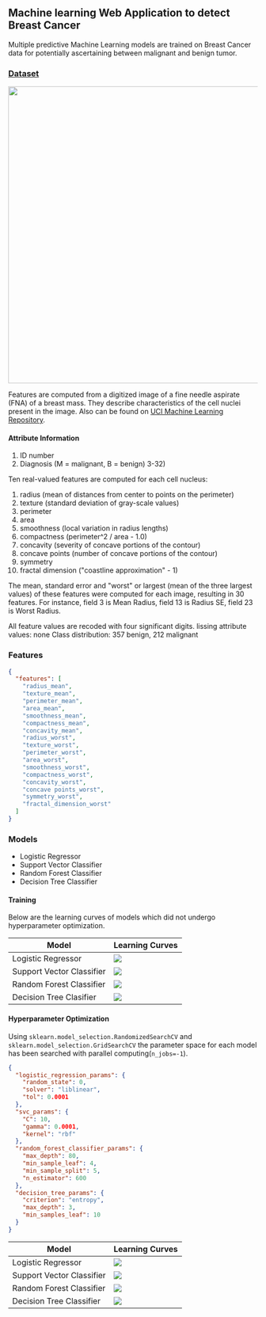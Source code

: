 ## Machine learning Web Application to detect Breast Cancer

Multiple predictive Machine Learning models are
trained on Breast Cancer data for potentially
ascertaining between malignant and benign tumor.

### [Dataset](https://www.kaggle.com/uciml/breast-cancer-wisconsin-data)

<p align="center"><img width=600 src="./Data/sample.png"></img></p>

Features are computed from a digitized image of a fine needle aspirate (FNA) of
a breast mass. They describe characteristics of the cell nuclei present in the
image.
Also can be found on [UCI Machine Learning
Repository](https://archive.ics.uci.edu/ml/datasets/Breast+Cancer+Wisconsin+%28Diagnostic%29).

#### Attribute Information

1. ID number
2. Diagnosis (M = malignant, B = benign)
   3-32)

Ten real-valued features are computed for each cell nucleus:

1. radius (mean of distances from center to points on the perimeter)
2. texture (standard deviation of gray-scale values)
3. perimeter
4. area
5. smoothness (local variation in radius lengths)
6. compactness (perimeter^2 / area - 1.0)
7. concavity (severity of concave portions of the contour)
8. concave points (number of concave portions of the contour)
9. symmetry
10. fractal dimension ("coastline approximation" - 1)

The mean, standard error and "worst" or largest (mean of the three
largest values) of these features were computed for each image,
resulting in 30 features. For instance, field 3 is Mean Radius, field
13 is Radius SE, field 23 is Worst Radius.

All feature values are recoded with four significant digits.
lissing attribute values: none
Class distribution: 357 benign, 212 malignant

### Features

```json
{
  "features": [
    "radius_mean",
    "texture_mean",
    "perimeter_mean",
    "area_mean",
    "smoothness_mean",
    "compactness_mean",
    "concavity_mean",
    "radius_worst",
    "texture_worst",
    "perimeter_worst",
    "area_worst",
    "smoothness_worst",
    "compactness_worst",
    "concavity_worst",
    "concave points_worst",
    "symmetry_worst",
    "fractal_dimension_worst"
  ]
}
```

### Models

- Logistic Regressor
- Support Vector Classifier
- Random Forest Classifier
- Decision Tree Classifier

#### Training

Below are the learning curves of models which did not undergo hyperparameter
optimization.

| Model                     | Learning Curves                                       |
| ------------------------- | ----------------------------------------------------- |
| Logistic Regressor        | ![](./assets/Logistic-Regressor-Learning-Curves.jpeg) |
| Support Vector Classifier | ![](./assets/Support-Vector-Classifier.jpeg)          |
| Random Forest Classifier  | ![](./assets/Random-Forest-Classifier.jpeg)           |
| Decision Tree Clasifier   | ![](./assets/Decision-Tree-Classifier.jpeg)           |

#### Hyperparameter Optimization

Using `sklearn.model_selection.RandomizedSearchCV` and
`sklearn.model_selection.GridSearchCV` the parameter space for each model has
been searched with parallel computing(`n_jobs=-1`).

```json
{
  "logistic_regression_params": {
    "random_state": 0,
    "solver": "liblinear",
    "tol": 0.0001
  },
  "svc_params": {
    "C": 10,
    "gamma": 0.0001,
    "kernel": "rbf"
  },
  "random_forest_classifier_params": {
    "max_depth": 80,
    "min_sample_leaf": 4,
    "min_sample_split": 5,
    "n_estimator": 600
  },
  "decision_tree_params": {
    "criterion": "entropy",
    "max_depth": 3,
    "min_samples_leaf": 10
  }
}
```

| Model                     | Learning Curves                                        |
| ------------------------- | ------------------------------------------------------ |
| Logistic Regressor        | ![](./assets/Logistic-Regression-Optimized.jpeg)       |
| Support Vector Classifier | ![](./assets/SVC-Optimized.jpeg)                       |
| Random Forest Classifier  | ![](./assets/Random-Forests-Classifier-Optimized.jpeg) |
| Decision Tree Classifier  | ![](./assets/Decision-Tree-Classifier-Optimized.jpeg)  |
